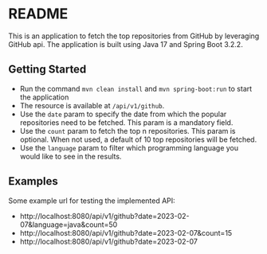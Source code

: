 # README #

This is an application to fetch the top repositories from GitHub by leveraging GitHub api. The application is built 
using Java 17 and Spring Boot 3.2.2.

## Getting Started
- Run the command `mvn clean install` and `mvn spring-boot:run` to start the application
- The resource is available at `/api/v1/github`.
- Use the `date` param to specify the date from which the popular repositories need to be fetched. This param is a mandatory field.
- Use the `count` param to fetch the top n repositories. This param is optional. When not used, a default of 10 top repositories will be fetched.
- Use the `language` param to filter which programming language you would like to see in the results.

## Examples
Some example url for testing the implemented API:
- http://localhost:8080/api/v1/github?date=2023-02-07&language=java&count=50
- http://localhost:8080/api/v1/github?date=2023-02-07&count=15
- http://localhost:8080/api/v1/github?date=2023-02-07
